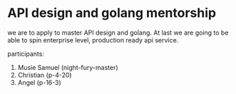 # API design and golang mentorship 

we are to apply to master API design and golang. At last we are going to be able to spin 
enterprise level, production ready api service.  


participants: 

1. Musie Samuel (night-fury-master)
2. Christian (p-4-20)
3. Angel (p-16-3)